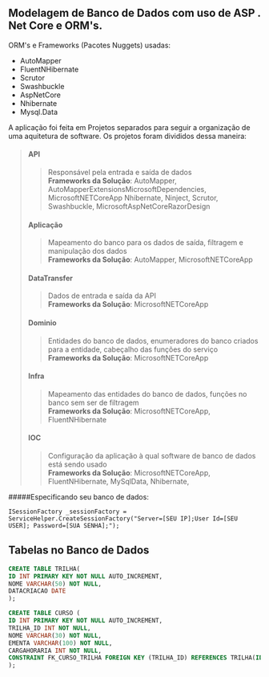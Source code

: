 **Modelagem de Banco de Dados com uso de ASP . Net Core e ORM's.**
----

ORM's e Frameworks (Pacotes Nuggets) usadas:
  
  - AutoMapper
  - FluentNHibernate
  - Scrutor
  - Swashbuckle
  - AspNetCore
  - Nhibernate
  - Mysql.Data
  
  
A aplicação foi feita em Projetos separados para seguir a organização de uma aquitetura de software.
Os projetos foram divididos dessa maneira:
  
  > #### API
  >> Responsável pela entrada e saída de dados <br>
  >> **Frameworks da Solução**: AutoMapper, AutoMapperExtensionsMicrosoftDependencies, <br>MicrosoftNETCoreApp
  >> Nhibernate, Ninject, Scrutor, Swashbuckle, MicrosoftAspNetCoreRazorDesign
  >
  > #### Aplicação 
  >> Mapeamento do banco para os dados de saída, filtragem e manipulação dos dados<br>
  >> **Frameworks da Solução**: AutoMapper, MicrosoftNETCoreApp
  >
  > #### DataTransfer 
  >> Dados de entrada e saída da API <br>
  >> **Frameworks da Solução**: MicrosoftNETCoreApp
  >
  > #### Dominio
  >> Entidades do banco de dados, enumeradores do banco criados para a entidade, cabeçalho das funções do serviço <br>
  >> **Frameworks da Solução**: MicrosoftNETCoreApp
  >
  > #### Infra 
  >> Mapeamento das entidades do banco de dados, funções no banco sem ser de filtragem <br>
  >> **Frameworks da Solução**: MicrosoftNETCoreApp, FluentNHibernate
  >
  > #### IOC
  >> Configuração da aplicação à qual software de banco de dados está sendo usado <br>
  >> **Frameworks da Solução**: MicrosoftNETCoreApp, FluentNHibernate, MySqlData, Nhibernate, 
  
  #####Especificando seu banco de dados:
  ```
  ISessionFactory _sessionFactory = ServiceHelper.CreateSessionFactory("Server=[SEU IP];User Id=[SEU USER]; Password=[SUA SENHA];");
  ```
  
  ## Tabelas no Banco de Dados
  
  ```sql
CREATE TABLE TRILHA(
ID INT PRIMARY KEY NOT NULL AUTO_INCREMENT,
NOME VARCHAR(50) NOT NULL,
DATACRIACAO DATE
);

CREATE TABLE CURSO (
ID INT PRIMARY KEY NOT NULL AUTO_INCREMENT, 
TRILHA_ID INT NOT NULL,
NOME VARCHAR(30) NOT NULL,
EMENTA VARCHAR(100) NOT NULL,
CARGAHORARIA INT NOT NULL,
CONSTRAINT FK_CURSO_TRILHA FOREIGN KEY (TRILHA_ID) REFERENCES TRILHA(ID)
);
```
  
  
